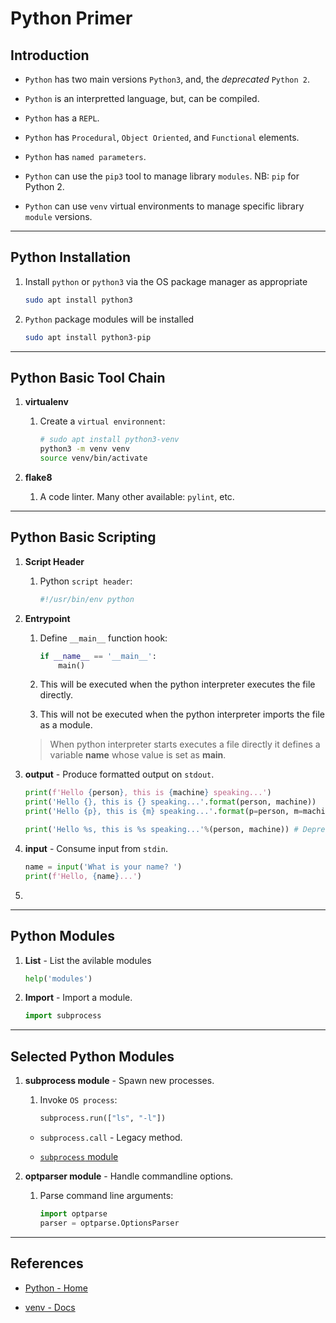 # Python Primer

## Introduction

* `Python` has two main versions `Python3`, and, the _deprecated_ `Python 2`.

* `Python` is an interpretted language, but, can be compiled.

* `Python` has a `REPL`.

* `Python` has `Procedural`, `Object Oriented`, and `Functional` elements.

* `Python` has `named parameters`.

* `Python` can use the `pip3` tool to manage library `modules`. NB: `pip` for Python 2.

* `Python` can use `venv` virtual environments to manage specific library `module` versions.

---

## Python Installation

1. Install `python` or `python3` via the OS package manager as appropriate

    ```bash
    sudo apt install python3
    ```

2. `Python` package modules will be installed 

    ```bash
    sudo apt install python3-pip
    ```
---

## Python Basic Tool Chain

1. __virtualenv__

    1. Create a `virtual environnent`:

        ```bash
        # sudo apt install python3-venv
        python3 -m venv venv
        source venv/bin/activate
        ```

2. __flake8__

    1. A code linter. Many other available: `pylint`, etc.

---

## Python Basic Scripting

1. __Script Header__

    1. Python `script header`:

        ```python
        #!/usr/bin/env python
        ```

2. __Entrypoint__

    1. Define `__main__` function hook:

        ```python
        if __name__ == '__main__':
            main()
        ```
    
    2. This will be executed when the python interpreter executes the file directly.

    3. This will not be executed when the python interpreter imports the file as a module.

    > When python interpreter starts executes a file directly it defines a variable __name__ whose value is set as __main__.


1. __output__ - Produce formatted output on `stdout`.

    ```python
    print(f'Hello {person}, this is {machine} speaking...')
    print('Hello {}, this is {} speaking...'.format(person, machine))
    print('Hello {p}, this is {m} speaking...'.format(p=person, m=machine))

    print('Hello %s, this is %s speaking...'%(person, machine)) # Deprecated
    ```

2. __input__ - Consume input from `stdin`.

    ```python
    name = input('What is your name? ')
    print(f'Hello, {name}...')
    ```

3. 


---

## Python Modules

1. __List__ - List the avilable modules

    ```python
    help('modules')
    ```

1. __Import__ - Import a module.

    ```python
    import subprocess
    ```

---

## Selected Python Modules

1. __subprocess module__ - Spawn new processes.

    1. Invoke `OS process`:

        ```python
        subprocess.run(["ls", "-l"])
        ```

    * `subprocess.call` - Legacy method.

    * [`subprocess` module](https://docs.python.org/3/library/subprocess.html)

2. __optparser module__ - Handle commandline options.

    1. Parse command line arguments:

        ```python
        import optparse
        parser = optparse.OptionsParser

        ```

---

## References

* [Python - Home](https://www.python.org/)

* [venv - Docs](https://docs.python.org/3/library/venv.html)